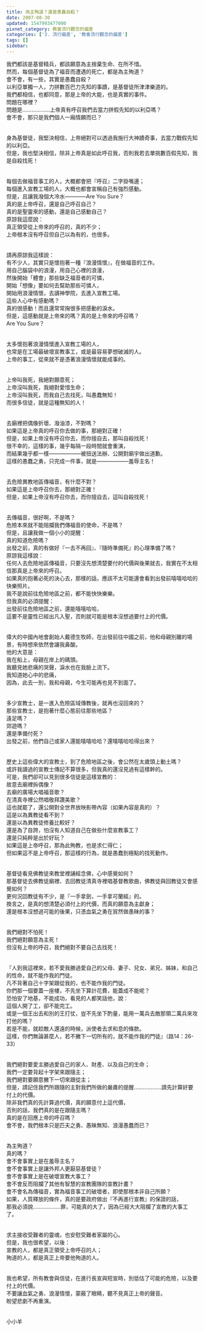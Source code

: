 ```yaml
---
title: 為主殉道？還是愚蠢自殺？
date: 2007-08-30
updated: 1547993477000
pixnet_category: 教會流行觀念的偏差
categories: ['3. 流行偏差', '教會流行觀念的偏差']
tags: []
sidebar: 
---
```


<p>我們都該是基督精兵，都該願意為主捨棄生命、在所不惜。<br/>然而，每個基督徒為了福音而遭遇的死亡，都是為主殉道？<br/>會不會，有一些，其實是愚蠢自殺？<br/><!--more-->以利亞單獨一人，力拼數百巴力先知的事蹟，是基督徒所津津樂道的。<br/>我們都相信，也都同意，那是上帝的大能，也是真實的事件。<br/>問題在哪裡？<br/>問題是………………上帝真有呼召我們去當力拼假先知的以利亞嗎？<br/>會不會，那只是我們個人一廂情願而已？<br/><br/><br/>身為基督徒，我堅決相信，上帝絕對可以透過我施行大神蹟奇事，去當力戰假先知的以利亞。<br/>但是，我也堅決相信，除非上帝真是如此呼召我，否則我若去單挑數百假先知，我是自殺找死！<br/><br/><br/>每個去做福音事工的人，大概都會把『呼召』二字掛嘴邊；<br/>每個進入宣教工場的人，大概也都會宣稱自己有強烈感動。<br/>但是，且讓我潑個大冷水————Are You Sure？<br/>真的是上帝呼召，還是自己呼召自己？<br/>真的是聖靈來的感動，還是自己感動自己？<br/>原諒我這麼說：<br/>真正領受從上帝來的呼召的，真的不少；<br/>上帝根本沒有呼召但自己以為有的，也很多。<br/><br/><br/>請再原諒我這樣說：<br/>有不少人，其實只是懷抱著一種『浪漫情懷』，在做福音的工作。<br/>用自己腦袋中的浪漫，用自己心裡的浪漫，<br/>然後開始「體會」那些缺乏福音者的可憐，<br/>開始「想像」要如何去幫助那些可憐人，<br/>開始用浪漫情懷，去讀神學院，去進入宣教工場。<br/>這些人心中有感動嗎？<br/>真的很感動！而且還常常掬很多把感動的淚水。<br/>但是，這感動就是上帝來的嗎？真的是上帝來的呼召嗎？<br/>Are You Sure？<br/><br/><br/>太多懷抱著浪漫情懷進入宣教工場的人，<br/>也常是在工場最破壞宣教事工，或是最容易夢想破滅的人。<br/>上帝的事工，從來就不是憑著浪漫情懷就能成事的。<br/><br/><br/>上帝叫我死，我絕對願意死；<br/>上帝沒叫我死，我絕對愛惜生命；<br/>上帝沒叫我死，而我自己去找死，叫愚蠢無知！<br/>而很多信徒，就是這種無知的人！<br/><br/><br/>去廟裡把偶像折壞、潑油漆，不對嗎？<br/>如果這是上帝真的呼召你去做的事，那絕對正確！<br/>但是，如果上帝沒有呼召你去，而你擅自去，那叫自殺找死！<br/>很不幸的，這樣的事，幾乎每隔一段時間就會重演，<br/>而結果幾乎都一樣——————被扭送法辦、公開對廟宇做出道歉。<br/>這樣的愚蠢之勇，只完成一件事，就是——————羞辱主名！<br/><br/><br/>去危險異教地區傳福音，有什麼不對？<br/>如果這是上帝呼召你去，那絕對正確！<br/>但是，如果上帝沒有呼召你去，而你擅自去，這叫自殺找死！<br/><br/><br/>去傳福音，很好啊，不是嗎？<br/>危險本來就不能阻攔我們傳福音的使命，不是嗎？<br/>但是，且讓我做一個小小的提醒：<br/>真的知道危險嗎？<br/>出發之前，真的有做好『一去不再回』、『隨時準備死』的心理準備了嗎？<br/>原諒我這樣說：<br/>任何人去危險地區傳福音，只要沒先想清楚要付的代價與後果就去，我實在不太相信那真是上帝來的呼召。<br/>如果真的抱著必死的決心去，那樣的話，應該不太可能還會看到出發前嘻嘻哈哈的快樂照片。<br/>我不是說前往危險地區之前，都不能快快樂樂。<br/>但我真的必須提醒：<br/>出發前往危險地區之前，還能嘻嘻哈哈，<br/>這要不是靈性已經出凡入聖，否則就可能是根本沒想過要付上的代價。<br/><br/><br/>偉大的中國內地會創始人戴德生牧師，在出發前往中國之前，他和母親別離的場景，有時想來依然會讓我鼻酸。<br/>他的大意是：<br/>我在船上，母親在岸上的碼頭。<br/>我聽見她悲痛的哭聲，淚水也在我臉上流下。<br/>我知道她心中的悲痛，<br/>因為，此去一別，我和母親，今生可能再也見不到面了。<br/><br/><br/>多少宣教士，是一進入危險區域傳教後，就再也沒回來的？<br/>那些宣教士，是抱著什麼心態前往那些地區？<br/>遠足嗎？<br/>郊遊嗎？<br/>還是準備付死？<br/>出發之前，他們自己或家人還能嘻嘻哈哈？還嘻嘻哈哈得出來？<br/><br/><br/>歷史上這些偉大的宣教士，到了危險地區之後，會公然在太歲頭上動土嗎？<br/>或許我讀過的宣教士傳記不算很多，但我真的還沒見過有這樣幹的。<br/>可是，我們卻可以見到很多信徒是這樣宣教的：<br/>故意去廟裡拆偶像？<br/>去廟的廣場大唱福音歌？<br/>在清真寺裡公然唱敬拜讚美歌？<br/>這也就罷了，還公開對全世界放映影帶內容（如果內容是真的）？<br/>這是以為異教徒看不到？<br/>還是以為異教徒修養比較好？<br/>還是為了自誇，怕沒有人知道自己在做些什麼宣教事工？<br/>還是只純粹是出於好玩？<br/>如果這是上帝呼召，那為此殉教，也是求仁得仁；<br/>但如果這不是上帝呼召，那這樣的行為，就是愚蠢到極點的找死動作。<br/><br/><br/>基督徒看見佛教徒來教堂裡誦經念佛，心中感覺如何？<br/>那基督徒去佛教徒廟裡、去回教徒清真寺裡唱基督教歌曲，佛教徒與回教徒又會感覺如何？<br/>更何況回教徒有不少，是『一手拿劍，一手拿可蘭經』的。<br/>換言之，是真的想清楚必須付上的代價，而真的願意為主獻身；<br/>還是根本沒想過可能的後果，只憑血氣之勇在貿然做愚昧的事？<br/><br/><br/>我們絕對不怕死！<br/>我們絕對願意為主死！<br/>但沒有上帝的呼召，我們絕對不要自己去找死！<br/><br/><br/>『人到我這裡來，若不愛我勝過愛自己的父母、妻子、兒女、弟兄、姊妹，和自己的性命，就不能作我的門徒。<br/>凡不背著自己十字架跟從我的，也不能作我的門徒。<br/>你們那一個要蓋一座樓，不先坐下算計花費，能蓋成不能呢？<br/>恐怕安了地基，不能成功，看見的人都笑話他，說：<br/>這個人開了工，卻不能完工。<br/>或是一個王出去和別的王打仗，豈不先坐下酌量，能用一萬兵去敵那領二萬兵來攻打他的嗎？<br/>若是不能，就趁敵人還遠的時候，派使者去求和息的條款。<br/>這樣，你們無論甚麼人，若不撇下一切所有的，就不能作我的門徒』（路14：26-33）<br/><br/><br/>我們絕對要愛主勝過愛自己的家人、財產、以及自己的生命；<br/>我們一定要背起十字架來跟隨主；<br/>我們絕對要願意撇下一切來跟從主；<br/>但是，請記住我們所跟隨的主對我們所做的嚴肅的提醒………………請先計算好要付上的代價。<br/>除非我們真的先計算過代價，真的願意付上這代價，<br/>否則的話，我們真的是在跟隨主嗎？<br/>真的是在回應上帝的呼召嗎？<br/>會不會，我們根本只是匹夫之勇、愚昧無知、浪漫愚蠢而已？<br/><br/><br/>為主殉道？<br/>真的嗎？<br/>會不會事實上是在羞辱主名？<br/>會不會事實上是讓外邦人更厭惡基督徒？<br/>會不會事實上是在破壞宣教大事工？<br/>會不會反而阻攔了其他有智慧的宣教團隊的宣教計畫？<br/>會不會名為傳福音，實為福音事工的破壞者，即使那根本非自己所願？<br/>如果，人質釋放的條件，真的是要政府做出『不再進行宣教』的保證的話，<br/>那我必須說………………罪，可能真的大了，因為已經大大阻攔了宣教的大事工了。<br/><br/><br/>求主接收受難者的靈魂，也安慰受難者家屬的心。<br/>但是，我也很希望，以後：<br/>宣教的人，都是真正領受上帝呼召的人；<br/>殉道的人，都是真正上帝要他殉道的人。<br/><br/><br/>我也希望，所有教會與信徒，在進行長宣與短宣時，別低估了可能的危險，以及要付上的代價。<br/>不要讓血氣之勇、浪漫情懷，蒙蔽了眼睛，聽不見真正上帝的聲音。<br/>盼望悲劇不再重演。<br/><br/><br/>小小羊<br/><br/></p><p> </p><br/><br/><br/><br/><br/><br/><br/>
